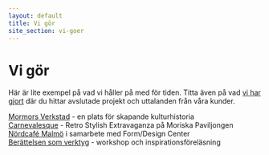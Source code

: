 ```yaml
---
layout: default
title: Vi gör
site_section: vi-goer
---
```


# Vi gör

Här är lite exempel på vad vi håller på med för tiden. Titta även på vad [vi har gjort](/vi-har-gjort/) där du hittar avslutade projekt och uttalanden från våra kunder.

[Mormors Verkstad](mormors-verkstad) - en plats för skapande kulturhistoria<br/>
[Carnevalesque](carnevalesque) - Retro Stylish Extravaganza på Moriska Paviljongen<br/>
[Nördcafé Malmö](noerdcafe-malmoe) i samarbete med Form/Design Center<br/>
[Berättelsen som verktyg](beraettelser-som-verktyg) - workshop och inspirationsföreläsning